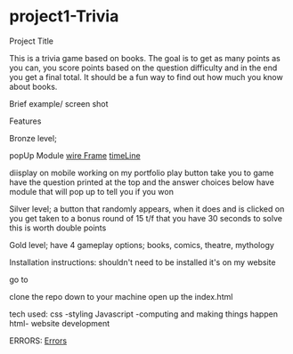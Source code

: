 # project1-Trivia

Project Title

This is a trivia game based on books. The goal is to get as many points as you can, you score points based on the question difficulty and in the end you get a final total. It should be a fun way to find out how much you know about books.

Brief example/ screen shot

Features

Bronze level; 

popUp Module
[wire Frame](https://docs.google.com/document/d/1AUF9G_0aoVmGFE_eAr_iTa7O7XiKT4cOiV5SK1tmMww/edit?usp=sharing)
[timeLine](https://docs.google.com/document/d/1pVFWI9Ffss8oMElsgsvctqHnRwYWj5Z9JsQl2UhS644/edit?usp=sharing)


diisplay on mobile
working on my portfolio
play button take you to game
have the question printed at the top and the answer choices below
have module that will pop up to tell you if you won

Silver level;
a button that randomly appears, when it does and is clicked on you get taken to a bonus round of 15 t/f that you have 30 seconds to solve
this is worth double points

Gold level;
have 4 gameplay options; books, comics, theatre, mythology

Installation instructions:
shouldn't need to be installed it's on my website

go to 
<!-- git repo name here -->
clone the repo down to your machine
open up the index.html

tech used:
css -styling
Javascript -computing and making things happen
html- website development

ERRORS:
[Errors](https://drive.google.com/open?id=1KoQ6pCPQxt_Sp7UDT-Z0SfrdnA-elOET)